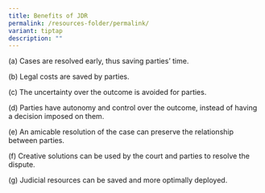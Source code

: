 ```yaml
---
title: Benefits of JDR
permalink: /resources-folder/permalink/
variant: tiptap
description: ""
---
```

<p>(a) Cases are resolved early, thus saving parties’ time.</p>
<p>(b) Legal costs are saved by parties.</p>
<p>(c) The uncertainty over the outcome is avoided for parties.</p>
<p>(d) Parties have autonomy and control over the outcome, instead of having
a decision imposed on them.</p>
<p>(e) An amicable resolution of the case can preserve the relationship between
parties.</p>
<p>(f) Creative solutions can be used by the court and parties to resolve
the dispute.</p>
<p>(g) Judicial resources can be saved and more optimally deployed.</p>
